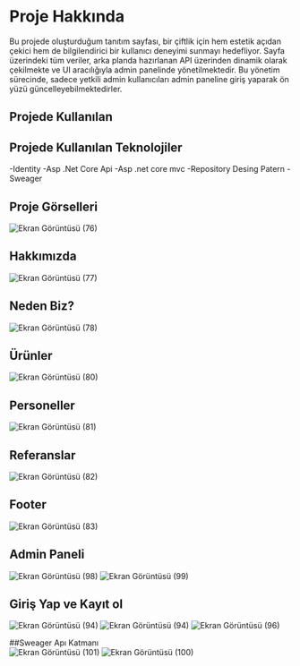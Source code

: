 # Proje Hakkında 
Bu projede oluşturduğum tanıtım sayfası, bir çiftlik için hem estetik açıdan çekici hem de bilgilendirici bir kullanıcı deneyimi sunmayı hedefliyor. Sayfa üzerindeki tüm veriler, arka planda hazırlanan API üzerinden dinamik olarak çekilmekte ve UI aracılığıyla admin panelinde yönetilmektedir. Bu yönetim sürecinde, sadece yetkili admin kullanıcıları admin paneline giriş yaparak ön yüzü güncelleyebilmektedirler. 
## Projede Kullanılan  
## Projede Kullanılan Teknolojiler 
-Identity 
-Asp .Net Core Api
-Asp .net core mvc 
-Repository Desing Patern 
-Sweager 
## Proje Görselleri 
![Ekran Görüntüsü (76)](https://github.com/MBatuhanZanlier/Milky.Project.WebApi/assets/158502460/243d9e9f-67c0-4aa1-a679-7738f5c1db91) 
## Hakkımızda 

![Ekran Görüntüsü (77)](https://github.com/MBatuhanZanlier/Milky.Project.WebApi/assets/158502460/57a32124-99f0-47f2-be0e-ee5fc3a1f70c)
## Neden Biz? 
![Ekran Görüntüsü (78)](https://github.com/MBatuhanZanlier/Milky.Project.WebApi/assets/158502460/52896a73-e6f8-43c0-848e-abababb35610)
## Ürünler 
![Ekran Görüntüsü (80)](https://github.com/MBatuhanZanlier/Milky.Project.WebApi/assets/158502460/840861f9-5ac2-4dff-8be6-d21ca0ddf096)
## Personeller 
![Ekran Görüntüsü (81)](https://github.com/MBatuhanZanlier/Milky.Project.WebApi/assets/158502460/1040cef7-7b3c-477e-82d1-001aafdffec6)
## Referanslar 
![Ekran Görüntüsü (82)](https://github.com/MBatuhanZanlier/Milky.Project.WebApi/assets/158502460/8ede2e13-4725-4eec-901f-5be2ce158381)
## Footer 
![Ekran Görüntüsü (83)](https://github.com/MBatuhanZanlier/Milky.Project.WebApi/assets/158502460/673bda4d-ad80-4249-99a2-7a162cbf2762)
## Admin Paneli
![Ekran Görüntüsü (98)](https://github.com/MBatuhanZanlier/Milky.Project.WebApi/assets/158502460/b4ea9834-0717-48c7-a877-29beb3d1e2fb)
![Ekran Görüntüsü (99)](https://github.com/MBatuhanZanlier/Milky.Project.WebApi/assets/158502460/acc0005c-70db-44a8-bea3-cac5f1eab3d5)

## Giriş Yap ve Kayıt ol 
![Ekran Görüntüsü (94)](https://github.com/MBatuhanZanlier/Milky.Project.WebApi/assets/158502460/adea69ad-f4f6-43e8-aadd-45120e9b21c7)
![Ekran Görüntüsü (94)](https://github.com/MBatuhanZanlier/Milky.Project.WebApi/assets/158502460/3c6d44e9-6658-41aa-bb5d-cefde04f6a01)
![Ekran Görüntüsü (96)](https://github.com/MBatuhanZanlier/Milky.Project.WebApi/assets/158502460/294236c2-b75e-459d-8f91-7d69bbf8697e)

##Sweager Apı Katmanı  
![Ekran Görüntüsü (101)](https://github.com/MBatuhanZanlier/Milky.Project.WebApi/assets/158502460/67fcd2c0-4efb-4ff2-a3aa-0ed89097ba30)
![Ekran Görüntüsü (100)](https://github.com/MBatuhanZanlier/Milky.Project.WebApi/assets/158502460/b0d0fedf-804c-4f87-9a6b-caff171640a9)
